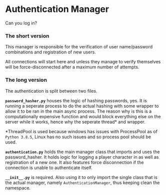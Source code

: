 # Authentication Manager

Can you log in?

### The short version

This manager is responsible for the verification of user name/password combinations and registration of new users. 

All connections will start here and unless they manage to verify themselves will be force-disconnected after a maximum number of attempts.

### The long version

The authentication is split between two files.

**`password_hasher.py`** houses the logic of hashing passwords, yes. It is running a seperate process to do the actual hashing with some wrapper to allow it to be ran in the main async process. The reason why is this is a computationally expensive function and would block everything else on the server while it works, hence why the seperate thread* and wrapper.

*ThreadPool is used because windows has issues with ProcessPool as of `Python 3.8.5`, Linux has no such issues and so process pool should be used.

**`authentication.py`** holds the main manager class that imports and uses the password_hasher. It holds logic for logging a player character in as well as registration of a new one. It also features force disconnection if the connection is unable to authenticate itself.

**`__init__.py`** is required. Also using it to only import the single class that is the actual manager, namely `AuthenticationManager`, thus keeping clean the namespace.